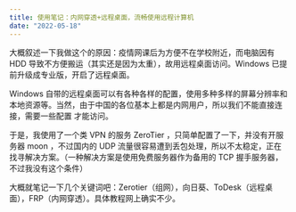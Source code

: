 ```yaml
---
title: 使用笔记：内网穿透+远程桌面，流畅使用远程计算机
date: "2022-05-18"
---
```


大概叙述一下我做这个的原因：疫情网课后为方便不在学校附近，而电脑因有 HDD 导致不方便搬运（其实还是因为太重），故用远程桌面访问。Windows 已提前升级成专业版，开启了远程桌面。

Windows 自带的远程桌面可以有各种各样的配置，使用多种多样的屏幕分辨率和本地资源等。当然，由于中国的各位基本上都是内网用户，所以我们不能直接连接，需要一些配置
才能访问。

于是，我使用了一个类 VPN 的服务 ZeroTier ，只简单配置了一下，并没有开服务器 moon ，不过国内的 UDP 流量很容易遭到丢包处理，所以不太稳定，正在
找寻解决方案。（一种解决方案是使用免费服务器作为备用的 TCP 握手服务器，不过我没有这个条件）

大概就笔记一下几个关键词吧：Zerotier（组网），向日葵、ToDesk（远程桌面），FRP（内网穿透）。具体教程网上确实不少。